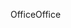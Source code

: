 <span data-ttu-id="bcead-101">Office</span><span class="sxs-lookup"><span data-stu-id="bcead-101">Office</span></span>